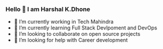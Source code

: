 ### Hello 👋 I am Harshal K.Dhone


- 🔭 I’m currently working in  Tech Mahindra
- 🌱 I’m currently learning Full Stack Devlpoment and DevOps
- 👯 I’m looking to collaborate on open source projects
- 🤔 I’m looking for help with Career development


